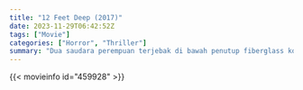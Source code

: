 ```yaml
---
title: "12 Feet Deep (2017)"
date: 2023-11-29T06:42:52Z
tags: ["Movie"]
categories: ["Horror", "Thriller"]
summary: "Dua saudara perempuan terjebak di bawah penutup fiberglass kolam renang umum berukuran Olimpiade dan harus berani menghadapi dingin dan satu sama lain untuk bertahan hidup di malam yang mengerikan."
---
```


<mux-player stream-type="on-demand"
src="https://kp3d-my.sharepoint.com/personal/ryoo_kp3d_onmicrosoft_com/_layouts/15/download.aspx?share=ESQM3CmPvhNMnyf64BJkDfsBm0BXwYAN-OTUKca3JQg_VA" prefer-playback="mse" controls>

</mux-player>


{{< movieinfo id="459928" >}}

<script src="https://cdn.jsdelivr.net/npm/@mux/mux-player"></script>

 <script type="application/ld+json ">
{
"@context": "https://schema.org/",
"@type": "VideoObject",
"name": "12 Feet Deep (2017)",
"contentUrl": "https://stream.mux.com/YoM6PsNSaiwXwkhwPWFinYDzpcqXiFTjcgT1m7Q00zJU.m3u8",
"thumbnailUrl": "https://www.themoviedb.org/t/p/original/jmA9beIcF6wrg2VXdhYWzLsCOQR.jpg?width=314&fit_mode=preserve&time=25",
"uploadDate": "2023-11-29T06:42:52Z",
}

</script>
